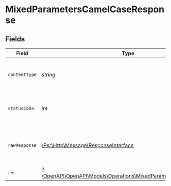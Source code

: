 # MixedParametersCamelCaseResponse


## Fields

| Field                                                                                                                     | Type                                                                                                                      | Required                                                                                                                  | Description                                                                                                               |
| ------------------------------------------------------------------------------------------------------------------------- | ------------------------------------------------------------------------------------------------------------------------- | ------------------------------------------------------------------------------------------------------------------------- | ------------------------------------------------------------------------------------------------------------------------- |
| `contentType`                                                                                                             | *string*                                                                                                                  | :heavy_check_mark:                                                                                                        | HTTP response content type for this operation                                                                             |
| `statusCode`                                                                                                              | *int*                                                                                                                     | :heavy_check_mark:                                                                                                        | HTTP response status code for this operation                                                                              |
| `rawResponse`                                                                                                             | [\Psr\Http\Message\ResponseInterface](https://www.php-fig.org/psr/psr-7/#33-psrhttpmessageresponseinterface)              | :heavy_minus_sign:                                                                                                        | Raw HTTP response; suitable for custom response parsing                                                                   |
| `res`                                                                                                                     | [?\OpenAPI\OpenAPI\Models\Operations\MixedParametersCamelCaseRes](../../Models/Operations/MixedParametersCamelCaseRes.md) | :heavy_minus_sign:                                                                                                        | OK                                                                                                                        |
